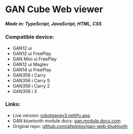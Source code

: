 # GAN Cube Web viewer
##### *Made in: TypeScript, JavaScript, HTML, CSS*

### Compatible device:
- GAN12 ui
- GAN12 ui FreePlay
- GAN Mini ui FreePlay
- GAN12 ui Maglev
- GAN14 ui FreePlay
- GAN356 i Carry
- GAN356 i Carry S
- GAN356 i Carry 2
- GAN356 i 3

### Links:
 - Live version: [robotganev3.netlify.app](https://robotganev3.netlify.app)
- GAN bluetooth module docs: [gan.module.docs.com](https://gan.module.docs.com)
- Original repo: [github.com/afedotov/gan-web-bluetooth](https://github.com/afedotov/gan-web-bluetooth)

### 
